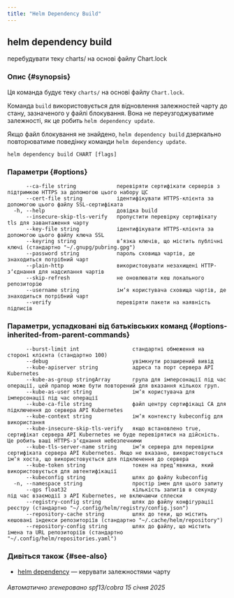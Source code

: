 ```yaml
---
title: "Helm Dependency Build"
---
```


## helm dependency build

перебудувати теку charts/ на основі файлу Chart.lock

### Опис {#synopsis}

Ця команда будує теку `charts/` на основі файлу `Chart.lock`.

Команда `build` використовується для відновлення залежностей чарту до стану, зазначеного у файлі блокування. Вона не переузгоджуватиме залежності, як це робить `helm dependency update`.

Якщо файл блокування не знайдено, `helm dependency build` дзеркально повторюватиме поведінку команди `helm dependency update`.

```none
helm dependency build CHART [flags]
```

### Параметри {#options}

```none
      --ca-file string             перевіряти сертифікати серверів з підтримкою HTTPS за допомогою цього набору ЦС
      --cert-file string           ідентифікувати HTTPS-клієнта за допомогою цього файлу SSL-сертифіката
  -h, --help                       довідка build
      --insecure-skip-tls-verify   пропустити перевірку сертифікату tls для завантаження чарту
      --key-file string            ідентифікувати HTTPS-клієнта за допомогою цього файлу ключа SSL
      --keyring string             вʼязка ключів, що містить публічні ключі (стандартно "~/.gnupg/pubring.gpg")
      --password string            пароль сховища чартів, де знаходиться потрібний чарт
      --plain-http                 використовувати незахищені HTTP-зʼєднання для надсилання чартів
      --skip-refresh               не оновлювати кеш локального репозиторію
      --username string            імʼя користувача сховища чартів, де знаходиться потрібний чарт
      --verify                     перевіряти пакети на наявність підписів
```

### Параметри, успадковані від батьківських команд {#options-inherited-from-parent-commands}

```none
      --burst-limit int                 стандартні обмеження на стороні клієнта (стандартно 100)
      --debug                           увімкнути розширений вивід
      --kube-apiserver string           адреса та порт сервера API Kubernetes
      --kube-as-group stringArray       група для імперсонації під час операції, цей прапор може бути повторений для вказання кількох груп.
      --kube-as-user string             імʼя користувача для імперсонації під час операції
      --kube-ca-file string             файл центру сертифікаці СА для підключення до сервера API Kubernetes
      --kube-context string             імʼя контексту kubeconfig для використання
      --kube-insecure-skip-tls-verify   якщо встановлено true, сертифікат сервера API Kubernetes не буде перевірятися на дійсність. Це робить ваші HTTPS-зʼєднання небезпечними
      --kube-tls-server-name string     імʼя сервера для перевірки сертифіката сервера API Kubernetes. Якщо не вказано, використовується імʼя хоста, що використовується для підключення до сервера
      --kube-token string               токен на предʼявника, який використовується для автентифікації
      --kubeconfig string               шлях до файлу kubeconfig
  -n, --namespace string                простір імен для цього запиту
      --qps float32                     кількість запитів в секунду під час взаємодії з API Kubernetes, не включаючи сплески
      --registry-config string          шлях до файлу конфігурації реєстру (стандартно "~/.config/helm/registry/config.json")
      --repository-cache string         шлях до теки, що містить кешовані індекси репозиторіїв (стандартно "~/.cache/helm/repository")
      --repository-config string        шлях до файлу, що містить імена та URL репозиторіїв (стандартно "~/.config/helm/repositories.yaml")
```

### Дивіться також {#see-also}

* [helm dependency](helm_dependency.md) — керувати залежностями чарту

###### Автоматично згенеровано spf13/cobra 15 січня 2025
